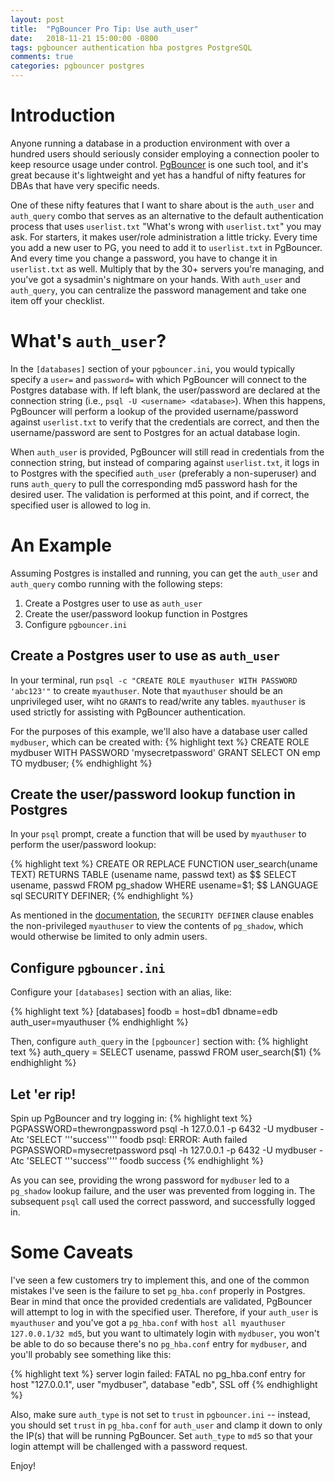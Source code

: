 ```yaml
---
layout: post
title:  "PgBouncer Pro Tip: Use auth_user"
date:   2018-11-21 15:00:00 -0800
tags: pgbouncer authentication hba postgres PostgreSQL
comments: true
categories: pgbouncer postgres
---
```


# Introduction
Anyone running a database in a production environment with over a hundred users should seriously consider employing a connection pooler to keep resource usage under control.  [PgBouncer](https://pgbouncer.github.io/) is one such tool, and it's great because it's lightweight and yet has a handful of nifty features for DBAs that have very specific needs.
 
One of these nifty features that I want to share about is the `auth_user` and `auth_query` combo that serves as an alternative to the default authentication process that uses `userlist.txt`  "What's wrong with `userlist.txt`" you may ask.  For starters, it makes user/role administration a little tricky.  Every time you add a new user to PG, you need to add it to `userlist.txt` in PgBouncer.  And every time you change a password, you have to change it in `userlist.txt` as well.  Multiply that by the 30+ servers you're managing, and you've got a sysadmin's nightmare on your hands.  With `auth_user` and `auth_query`, you can centralize the password management and take one item off your checklist.

# What's `auth_user`?
In the `[databases]` section of your `pgbouncer.ini`, you would typically specify a `user=` and `password=` with which PgBouncer will connect to the Postgres database with.  If left blank, the user/password are declared at the connection string (i.e., `psql -U <username> <database>`).  When this happens, PgBouncer will perform a lookup of the provided username/password against `userlist.txt` to verify that the credentials are correct, and then the username/password are sent to Postgres for an actual database login.

When `auth_user` is provided, PgBouncer will still read in credentials from the connection string, but instead of comparing against `userlist.txt`, it logs in to Postgres with the specified `auth_user` (preferably a non-superuser) and runs `auth_query` to pull the corresponding md5 password hash for the desired user.  The validation is performed at this point, and if correct, the specified user is allowed to log in.

# An Example
Assuming Postgres is installed and running, you can get the `auth_user` and `auth_query` combo running with the following steps:

1. Create a Postgres user to use as `auth_user`
1. Create the user/password lookup function in Postgres
1. Configure `pgbouncer.ini`

## Create a Postgres user to use as `auth_user`
In your terminal, run `psql -c "CREATE ROLE myauthuser WITH PASSWORD 'abc123'"` to create `myauthuser`.  Note that `myauthuser` should be an unprivileged user, wiht no `GRANT`s to read/write any tables.  `myauthuser` is used strictly for assisting with PgBouncer authentication.

For the purposes of this example, we'll also have a database user called `mydbuser`, which can be created with:
{% highlight text %}
CREATE ROLE mydbuser WITH PASSWORD 'mysecretpassword'
GRANT SELECT ON emp TO mydbuser;
{% endhighlight %}

## Create the user/password lookup function in Postgres
In your `psql` prompt, create a function that will be used by `myauthuser` to perform the user/password lookup:

{% highlight text %}
CREATE OR REPLACE FUNCTION user_search(uname TEXT) RETURNS TABLE (usename name, passwd text) as
$$
  SELECT usename, passwd FROM pg_shadow WHERE usename=$1;
$$
LANGUAGE sql SECURITY DEFINER;
{% endhighlight %}

As mentioned in the [documentation](https://pgbouncer.github.io/config.html), the `SECURITY DEFINER` clause enables the non-privileged `myauthuser` to view the contents of `pg_shadow`, which would otherwise be limited to only admin users.

## Configure `pgbouncer.ini`
Configure your `[databases]` section with an alias, like:

{% highlight text %}
[databases]
foodb = host=db1 dbname=edb auth_user=myauthuser
{% endhighlight %}

Then, configure `auth_query` in the `[pgbouncer]` section with:
{% highlight text %}
auth_query = SELECT usename, passwd FROM user_search($1)
{% endhighlight %}

## Let 'er rip!
Spin up PgBouncer and try logging in:
{% highlight text %}
PGPASSWORD=thewrongpassword psql -h 127.0.0.1 -p 6432 -U mydbuser -Atc 'SELECT '\''success'\''' foodb
psql: ERROR:  Auth failed
PGPASSWORD=mysecretpassword psql -h 127.0.0.1 -p 6432 -U mydbuser -Atc 'SELECT '\''success'\''' foodb
success
{% endhighlight %}

As you can see, providing the wrong password for `mydbuser` led to a `pg_shadow` lookup failure, and the user was prevented from logging in.  The subsequent `psql` call used the correct password, and successfully logged in.

# Some Caveats
I've seen a few customers try to implement this, and one of the common mistakes I've seen is the failure to set `pg_hba.conf` properly in Postgres.  Bear in mind that once the provided credentials are validated, PgBouncer will attempt to log in with the specified user.  Therefore, if your `auth_user` is `myauthuser` and you've got a `pg_hba.conf` with `host all myauthuser 127.0.0.1/32 md5`, but you want to ultimately login with `mydbuser`, you won't be able to do so because there's no `pg_hba.conf` entry for `mydbuser`, and you'll probably see something like this:

{% highlight text %}
server login failed: FATAL no pg_hba.conf entry for host "127.0.0.1", user "mydbuser", database "edb", SSL off
{% endhighlight %}

Also, make sure `auth_type` is not set to `trust` in `pgbouncer.ini` -- instead, you should set `trust` in `pg_hba.conf` for `auth_user` and clamp it down to only the IP(s) that will be running PgBouncer.  Set `auth_type` to `md5` so that your login attempt will be challenged with a password request.

Enjoy!
